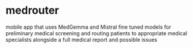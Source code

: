 # medrouter
mobile app that uses MedGemma and Mistral fine tuned models for preliminary medical screening and routing patients to appropriate medical specialists alongside a full medical report and possible issues
